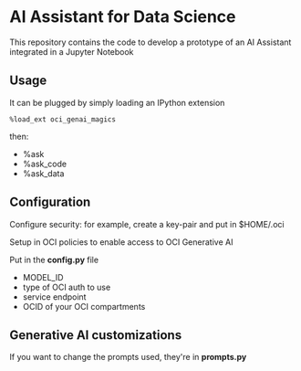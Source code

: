 # AI Assistant for Data Science
This repository contains the code to develop a prototype of an AI Assistant integrated in a Jupyter Notebook

## Usage
It can be plugged by simply loading an IPython extension

```
%load_ext oci_genai_magics
```

then:
* %ask
* %ask_code
* %ask_data

## Configuration
Configure security: for example, create a key-pair and put in $HOME/.oci

Setup in OCI policies to enable access to OCI Generative AI

Put in the **config.py** file
* MODEL_ID
* type of OCI auth to use
* service endpoint
* OCID of your OCI compartments

## Generative AI customizations
If you want to change the prompts used, they're in **prompts.py**

